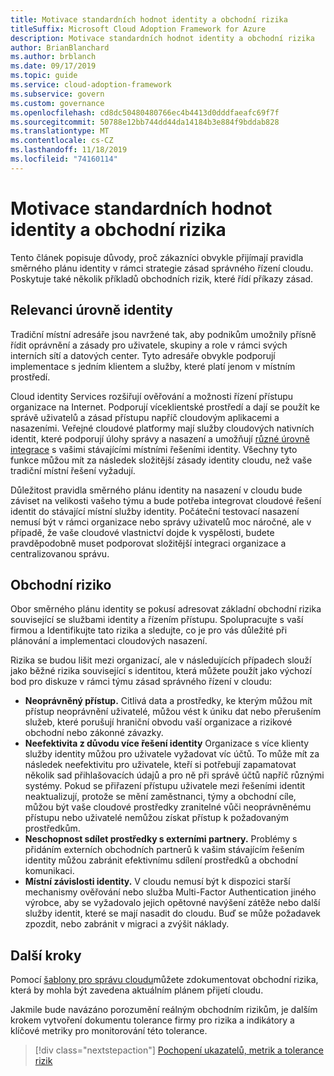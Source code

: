 ```yaml
---
title: Motivace standardních hodnot identity a obchodní rizika
titleSuffix: Microsoft Cloud Adoption Framework for Azure
description: Motivace standardních hodnot identity a obchodní rizika
author: BrianBlanchard
ms.author: brblanch
ms.date: 09/17/2019
ms.topic: guide
ms.service: cloud-adoption-framework
ms.subservice: govern
ms.custom: governance
ms.openlocfilehash: cd8dc50480480766ec4b4413d0dddfaeafc69f7f
ms.sourcegitcommit: 50788e12bb744dd44da14184b3e884f9bddab828
ms.translationtype: MT
ms.contentlocale: cs-CZ
ms.lasthandoff: 11/18/2019
ms.locfileid: "74160114"
---
```

# <a name="identity-baseline-motivations-and-business-risks"></a>Motivace standardních hodnot identity a obchodní rizika

Tento článek popisuje důvody, proč zákazníci obvykle přijímají pravidla směrného plánu identity v rámci strategie zásad správného řízení cloudu. Poskytuje také několik příkladů obchodních rizik, které řídí příkazy zásad.

<!-- markdownlint-disable MD026 -->

## <a name="identity-baseline-relevancy"></a>Relevanci úrovně identity

Tradiční místní adresáře jsou navržené tak, aby podnikům umožnily přísně řídit oprávnění a zásady pro uživatele, skupiny a role v rámci svých interních sítí a datových center. Tyto adresáře obvykle podporují implementace s jedním klientem a služby, které platí jenom v místním prostředí.

Cloud identity Services rozšiřují ověřování a možnosti řízení přístupu organizace na Internet. Podporují víceklientské prostředí a dají se použít ke správě uživatelů a zásad přístupu napříč cloudovým aplikacemi a nasazeními. Veřejné cloudové platformy mají služby cloudových nativních identit, které podporují úlohy správy a nasazení a umožňují [různé úrovně integrace](../../decision-guides/identity/index.md) s vašimi stávajícími místními řešeními identity. Všechny tyto funkce můžou mít za následek složitější zásady identity cloudu, než vaše tradiční místní řešení vyžadují.

Důležitost pravidla směrného plánu identity na nasazení v cloudu bude záviset na velikosti vašeho týmu a bude potřeba integrovat cloudové řešení identit do stávající místní služby identity. Počáteční testovací nasazení nemusí být v rámci organizace nebo správy uživatelů moc náročné, ale v případě, že vaše cloudové vlastnictví dojde k vyspělosti, budete pravděpodobně muset podporovat složitější integraci organizace a centralizovanou správu.

## <a name="business-risk"></a>Obchodní riziko

Obor směrného plánu identity se pokusí adresovat základní obchodní rizika související se službami identity a řízením přístupu. Spolupracujte s vaší firmou a Identifikujte tato rizika a sledujte, co je pro vás důležité při plánování a implementaci cloudových nasazení.

Rizika se budou lišit mezi organizací, ale v následujících případech slouží jako běžné rizika související s identitou, která můžete použít jako výchozí bod pro diskuze v rámci týmu zásad správného řízení v cloudu:

- **Neoprávněný přístup.** Citlivá data a prostředky, ke kterým můžou mít přístup neoprávnění uživatelé, můžou vést k úniku dat nebo přerušením služeb, které porušují hraniční obvodu vaší organizace a rizikové obchodní nebo zákonné závazky.
- **Neefektivita z důvodu více řešení identity** Organizace s více klienty služby identity můžou pro uživatele vyžadovat víc účtů. To může mít za následek neefektivitu pro uživatele, kteří si potřebují zapamatovat několik sad přihlašovacích údajů a pro ně při správě účtů napříč různými systémy. Pokud se přiřazení přístupu uživatele mezi řešeními identit neaktualizují, protože se mění zaměstnanci, týmy a obchodní cíle, můžou být vaše cloudové prostředky zranitelné vůči neoprávněnému přístupu nebo uživatelé nemůžou získat přístup k požadovaným prostředkům.
- **Neschopnost sdílet prostředky s externími partnery.** Problémy s přidáním externích obchodních partnerů k vašim stávajícím řešením identity můžou zabránit efektivnímu sdílení prostředků a obchodní komunikaci.
- **Místní závislosti identity.** V cloudu nemusí být k dispozici starší mechanismy ověřování nebo služba Multi-Factor Authentication jiného výrobce, aby se vyžadovalo jejich opětovné navýšení zátěže nebo další služby identit, které se mají nasadit do cloudu. Buď se může požadavek zpozdit, nebo zabránit v migraci a zvýšit náklady.

## <a name="next-steps"></a>Další kroky

Pomocí [šablony pro správu cloudu](./template.md)můžete zdokumentovat obchodní rizika, která by mohla být zavedena aktuálním plánem přijetí cloudu.

Jakmile bude navázáno porozumění reálným obchodním rizikům, je dalším krokem vytvoření dokumentu tolerance firmy pro rizika a indikátory a klíčové metriky pro monitorování této tolerance.

> [!div class="nextstepaction"]
> [Pochopení ukazatelů, metrik a tolerance rizik](./metrics-tolerance.md)
